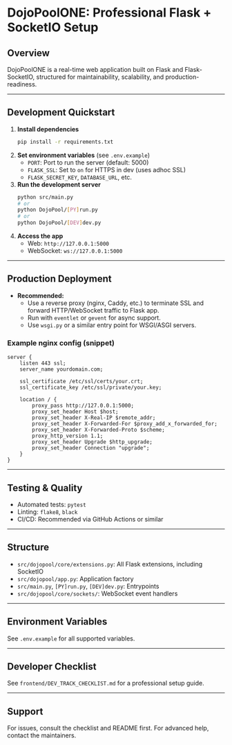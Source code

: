 # DojoPoolONE: Professional Flask + SocketIO Setup

## Overview

DojoPoolONE is a real-time web application built on Flask and Flask-SocketIO, structured for maintainability, scalability, and production-readiness.

---

## Development Quickstart

1. **Install dependencies**
   ```sh
   pip install -r requirements.txt
   ```
2. **Set environment variables** (see `.env.example`)
   - `PORT`: Port to run the server (default: 5000)
   - `FLASK_SSL`: Set to `on` for HTTPS in dev (uses adhoc SSL)
   - `FLASK_SECRET_KEY`, `DATABASE_URL`, etc.
3. **Run the development server**
   ```sh
   python src/main.py
   # or
   python DojoPool/[PY]run.py
   # or
   python DojoPool/[DEV]dev.py
   ```
4. **Access the app**
   - Web: `http://127.0.0.1:5000`
   - WebSocket: `ws://127.0.0.1:5000`

---

## Production Deployment

- **Recommended:**
  - Use a reverse proxy (nginx, Caddy, etc.) to terminate SSL and forward HTTP/WebSocket traffic to Flask app.
  - Run with `eventlet` or `gevent` for async support.
  - Use `wsgi.py` or a similar entry point for WSGI/ASGI servers.

### Example nginx config (snippet)

```
server {
    listen 443 ssl;
    server_name yourdomain.com;

    ssl_certificate /etc/ssl/certs/your.crt;
    ssl_certificate_key /etc/ssl/private/your.key;

    location / {
        proxy_pass http://127.0.0.1:5000;
        proxy_set_header Host $host;
        proxy_set_header X-Real-IP $remote_addr;
        proxy_set_header X-Forwarded-For $proxy_add_x_forwarded_for;
        proxy_set_header X-Forwarded-Proto $scheme;
        proxy_http_version 1.1;
        proxy_set_header Upgrade $http_upgrade;
        proxy_set_header Connection "upgrade";
    }
}
```

---

## Testing & Quality

- Automated tests: `pytest`
- Linting: `flake8`, `black`
- CI/CD: Recommended via GitHub Actions or similar

---

## Structure

- `src/dojopool/core/extensions.py`: All Flask extensions, including SocketIO
- `src/dojopool/app.py`: Application factory
- `src/main.py`, `[PY]run.py`, `[DEV]dev.py`: Entrypoints
- `src/dojopool/core/sockets/`: WebSocket event handlers

---

## Environment Variables

See `.env.example` for all supported variables.

---

## Developer Checklist

See `frontend/DEV_TRACK_CHECKLIST.md` for a professional setup guide.

---

## Support

For issues, consult the checklist and README first. For advanced help, contact the maintainers.
